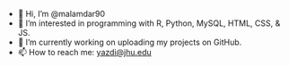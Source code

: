 - 👋 Hi, I’m @malamdar90
- 👀 I’m interested in programming with R, Python, MySQL, HTML, CSS, & JS.
- 🌱 I’m currently working on uploading my projects on GitHub.
- 📫 How to reach me: yazdi@jhu.edu

